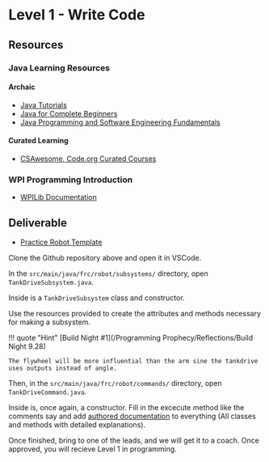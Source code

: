 
# Level 1 - Write Code

## Resources

### Java Learning Resources

#### Archaic

* [Java Tutorials](https://docs.oracle.com/javase/tutorial/)
* [Java for Complete Beginners](https://www.udemy.com/java-tutorial/)
* [Java Programming and Software Engineering Fundamentals](https://www.coursera.org/specializations/java-programming)

#### Curated Learning

* [CSAwesome, Code.org Curated Courses](https://docs.google.com/document/d/1G6nhE6ZZyG30miTqGP7l75sut6OiOxBa-8xqMm8F-_E)

### WPI Programming Introduction

* [WPILib Documentation](https://docs.wpilib.org/en/stable/docs/zero-to-robot/introduction.html)

## Deliverable

* [Practice Robot Template](https://github.com/FRCTeam4500/PracticeRobotChallengeTemplate)

Clone the Github repository above and open it in VSCode. 

In the `src/main/java/frc/robot/subsystems/` directory, open `TankDriveSubsystem.java`.

Inside is a `TankDriveSubsystem` class and constructor.

Use the resources provided to create the attributes and methods necessary for making a subsystem.

!!! quote "Hint"
    [Build Night #1](/Programming Prophecy/Reflections/Build Night 9.28)

    The flywheel will be more influential than the arm sine the tankdrive uses outputs instead of angle.

Then, in the `src/main/java/frc/robot/commands/` directory, open `TankDriveCommand.java`.

Inside is, once again, a constructor. Fill in the excecute method like the comments say and add [authored documentation](../Programming%20Prophecy/Best%20Practices/AuthoredDocs.md) to everything (All classes and methods with detailed explanations). 

Once finished, bring to one of the leads, and we will get it to a coach. Once approved, you will recieve Level 1 in programming.

